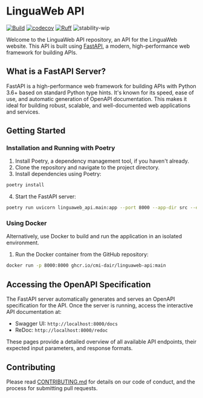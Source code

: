 # LinguaWeb API

[![Build](https://github.com/cmi-dair/linguaweb-api/actions/workflows/test.yaml/badge.svg?branch=main)](https://github.com/cmi-dair/linguaweb-api/actions/workflows/test.yaml?query=branch%3Amain)
[![codecov](https://codecov.io/gh/cmi-dair/linguaweb-api/branch/main/graph/badge.svg?token=22HWWFWPW5)](https://codecov.io/gh/cmi-dair/linguaweb-api)
[![Ruff](https://img.shields.io/endpoint?url=https://raw.githubusercontent.com/astral-sh/ruff/main/assets/badge/v2.json)](https://github.com/astral-sh/ruff)
![stability-wip](https://img.shields.io/badge/stability-work_in_progress-lightgrey.svg)

Welcome to the LinguaWeb API repository, an API for the LinguaWeb website. This API is built using [FastAPI](https://fastapi.tiangolo.com/), a modern, high-performance web framework for building APIs.

## What is a FastAPI Server?

FastAPI is a high-performance web framework for building APIs with Python 3.6+ based on standard Python type hints. It's known for its speed, ease of use, and automatic generation of OpenAPI documentation. This makes it ideal for building robust, scalable, and well-documented web applications and services.

## Getting Started

### Installation and Running with Poetry

1. Install Poetry, a dependency management tool, if you haven't already.
2. Clone the repository and navigate to the project directory.
3. Install dependencies using Poetry:

```bash
poetry install
```

4. Start the FastAPI server:

```bash
poetry run uvicorn linguaweb_api.main:app --port 8000 --app-dir src --env-file .env.example --reload
```

### Using Docker

Alternatively, use Docker to build and run the application in an isolated environment.

1. Run the Docker container from the GitHub repository:

```bash
docker run -p 8000:8000 ghcr.io/cmi-dair/linguaweb-api:main
```

## Accessing the OpenAPI Specification

The FastAPI server automatically generates and serves an OpenAPI specification for the API. Once the server is running, access the interactive API documentation at:

- Swagger UI: `http://localhost:8000/docs`
- ReDoc: `http://localhost:8000/redoc`

These pages provide a detailed overview of all available API endpoints, their expected input parameters, and response formats.

## Contributing

Please read [CONTRIBUTING.md](CONTRIBUTING.md) for details on our code of conduct, and the process for submitting pull requests.
